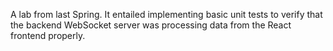 A lab from last Spring. It entailed implementing basic unit tests to verify that the backend WebSocket server was processing data from the React frontend properly.

